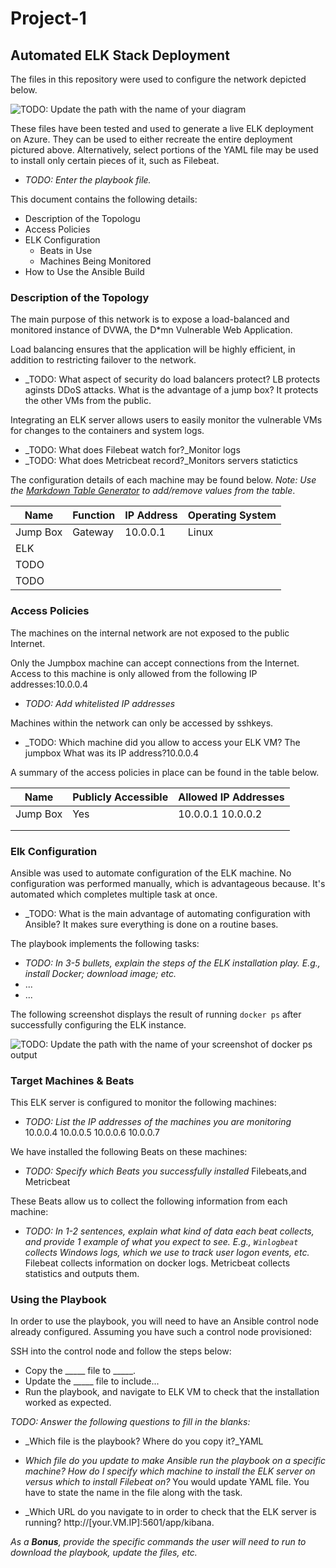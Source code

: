 # Project-1
## Automated ELK Stack Deployment

The files in this repository were used to configure the network depicted below.

![TODO: Update the path with the name of your diagram](Images/diagram_filename.png)

These files have been tested and used to generate a live ELK deployment on Azure. They can be used to either recreate the entire deployment pictured above. Alternatively, select portions of the YAML file may be used to install only certain pieces of it, such as Filebeat.

  - _TODO: Enter the playbook file._

This document contains the following details:
- Description of the Topologu
- Access Policies
- ELK Configuration
  - Beats in Use
  - Machines Being Monitored
- How to Use the Ansible Build


### Description of the Topology

The main purpose of this network is to expose a load-balanced and monitored instance of DVWA, the D*mn Vulnerable Web Application.

Load balancing ensures that the application will be highly efficient, in addition to restricting failover to the network.
- _TODO: What aspect of security do load balancers protect? LB protects aginsts DDoS attacks. What is the advantage of a jump box? It protects the other VMs from the public.

Integrating an ELK server allows users to easily monitor the vulnerable VMs for changes to the containers and system logs.
- _TODO: What does Filebeat watch for?_Monitor logs
- _TODO: What does Metricbeat record?_Monitors servers statictics

The configuration details of each machine may be found below.
_Note: Use the [Markdown Table Generator](http://www.tablesgenerator.com/markdown_tables) to add/remove values from the table_.

| Name     | Function | IP Address | Operating System |
|----------|----------|------------|------------------|
| Jump Box | Gateway  | 10.0.0.1   | Linux            |
| ELK      |          |            |                  |
| TODO     |          |            |                  |
| TODO     |          |            |                  |

### Access Policies

The machines on the internal network are not exposed to the public Internet. 

Only the Jumpbox machine can accept connections from the Internet. Access to this machine is only allowed from the following IP addresses:10.0.0.4
- _TODO: Add whitelisted IP addresses_

Machines within the network can only be accessed by sshkeys.
- _TODO: Which machine did you allow to access your ELK VM? The jumpbox What was its IP address?10.0.0.4

A summary of the access policies in place can be found in the table below.

| Name     | Publicly Accessible | Allowed IP Addresses |
|----------|---------------------|----------------------|
| Jump Box | Yes                 | 10.0.0.1 10.0.0.2    |
|          |                     |                      |
|          |                     |                      |

### Elk Configuration

Ansible was used to automate configuration of the ELK machine. No configuration was performed manually, which is advantageous because. It's automated which completes multiple task at once.
- _TODO: What is the main advantage of automating configuration with Ansible? It makes sure everything is done on a routine bases.

The playbook implements the following tasks:
- _TODO: In 3-5 bullets, explain the steps of the ELK installation play. E.g., install Docker; download image; etc._
- ...
- ...

The following screenshot displays the result of running `docker ps` after successfully configuring the ELK instance.

![TODO: Update the path with the name of your screenshot of docker ps output](Images/docker_ps_output.png)

### Target Machines & Beats
This ELK server is configured to monitor the following machines:
- _TODO: List the IP addresses of the machines you are monitoring_
10.0.0.4
10.0.0.5
10.0.0.6
10.0.0.7

We have installed the following Beats on these machines:
- _TODO: Specify which Beats you successfully installed_ Filebeats,and Metricbeat

These Beats allow us to collect the following information from each machine:
- _TODO: In 1-2 sentences, explain what kind of data each beat collects, and provide 1 example of what you expect to see. E.g., `Winlogbeat` collects Windows logs, which we use to track user logon events, etc._
Filebeat collects information on docker logs.
Metricbeat collects statistics and outputs them.

### Using the Playbook
In order to use the playbook, you will need to have an Ansible control node already configured. Assuming you have such a control node provisioned: 

SSH into the control node and follow the steps below:
- Copy the _____ file to _____.
- Update the _____ file to include...
- Run the playbook, and navigate to ELK VM to check that the installation worked as expected.

_TODO: Answer the following questions to fill in the blanks:_
- _Which file is the playbook? Where do you copy it?_YAML
- _Which file do you update to make Ansible run the playbook on a specific machine? How do I specify which machine to install the ELK server on versus which to install Filebeat on?_
You would update YAML file. You have to state the name in the file along with the task. 

- _Which URL do you navigate to in order to check that the ELK server is running? http://[your.VM.IP]:5601/app/kibana. 

_As a **Bonus**, provide the specific commands the user will need to run to download the playbook, update the files, etc._
